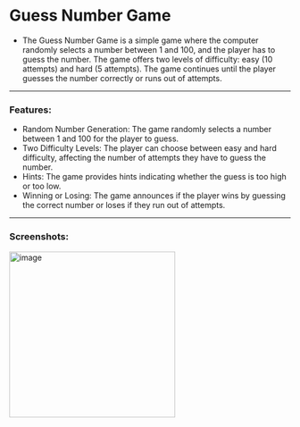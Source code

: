 # Guess Number Game

- The Guess Number Game is a simple game where the computer randomly selects a number between 1 and 100, and the player has to guess the number. The game offers two levels of difficulty: easy (10 attempts) and hard (5 attempts). The game continues until the player guesses the number correctly or runs out of attempts.

---

### Features:

- Random Number Generation: The game randomly selects a number between 1 and 100 for the player to guess.
- Two Difficulty Levels: The player can choose between easy and hard difficulty, affecting the number of attempts they have to guess the number.
- Hints: The game provides hints indicating whether the guess is too high or too low.
- Winning or Losing: The game announces if the player wins by guessing the correct number or loses if they run out of attempts.

---

### Screenshots:

<img width="297" alt="image" src="https://github.com/user-attachments/assets/b74f4eb3-e54f-4f47-8609-875e067ad4f7">
